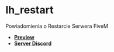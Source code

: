 # lh_restart
Powiadomienia o Restarcie Serwera FiveM
- **[Preview](https://cdn.discordapp.com/attachments/1113366441043972116/1246009815281434694/image.png?ex=665ad491&is=66598311&hm=4147931c81bbf0183917f6c0bd442a5453c9d56eb12f16813d5e86abd3775a52&)**
- **[Server Discord](https://discord.gg/MXvWHXBczT)**
